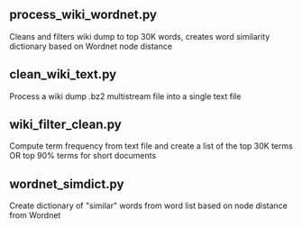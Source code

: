 ## process_wiki_wordnet.py
Cleans and filters wiki dump to top 30K words, creates word similarity dictionary based on Wordnet node distance

## clean_wiki_text.py
Process a wiki dump .bz2 multistream file into a single text file

## wiki_filter_clean.py
Compute term frequency from text file and create a list of the top 30K terms OR top 90% terms for short documents

## wordnet_simdict.py
Create dictionary of "similar" words from word list based on node distance from Wordnet
